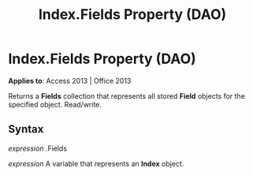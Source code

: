 ﻿---
title: Index.Fields Property (DAO)
TOCTitle: Fields Property
ms:assetid: c79adede-361f-c0eb-13a1-18625bd9141f
ms:mtpsurl: https://msdn.microsoft.com/en-us/library/Ff823154(v=office.15)
ms:contentKeyID: 48547640
ms.date: 09/18/2015
mtps_version: v=office.15
---

# Index.Fields Property (DAO)


**Applies to**: Access 2013 | Office 2013

Returns a **Fields** collection that represents all stored **Field** objects for the specified object. Read/write.

## Syntax

*expression* .Fields

*expression* A variable that represents an **Index** object.

